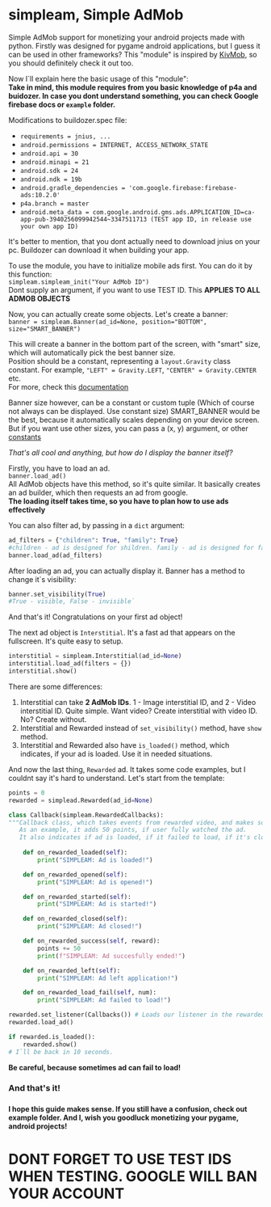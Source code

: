 # simpleam, Simple AdMob
Simple AdMob support for monetizing your android projects made with python. Firstly was designed for pygame android applications, but I guess it can be used in other frameworks?
This "module" is inspired by [KivMob](https://github.com/MichaelStott/KivMob), so you should definitely check it out too.

Now I\`ll explain here the basic usage of this "module": </br>
**Take in mind, this module requires from you basic knowledge of p4a and buidozer. In case you dont understand something, you can check Google firebase docs or `example` folder.**

Modifications to buildozer.spec file:
- `requirements = jnius, ...`
- `android.permissions = INTERNET, ACCESS_NETWORK_STATE`
- `android.api = 30`
- `android.minapi = 21`
- `android.sdk = 24`
- `android.ndk = 19b`
- `android.gradle_dependencies = 'com.google.firebase:firebase-ads:10.2.0'`
- `p4a.branch = master`
- `android.meta_data = com.google.android.gms.ads.APPLICATION_ID=ca-app-pub-3940256099942544~3347511713 (TEST app ID, in release use your own app ID)`

It's better to mention, that you dont actually need to download jnius on your pc. 
Buildozer can download it when building your app.

To use the module, you have to initialize mobile ads first. You can do it by this function:</br>
`simpleam.simpleam_init("Your AdMob ID")`</br>
Dont supply an argument, if you want to use TEST ID. This **APPLIES TO ALL ADMOB OBJECTS**

Now, you can actually create some objects. Let's create a banner:</br>
`banner = simpleam.Banner(ad_id=None, position="BOTTOM", size="SMART_BANNER")`

This will create a banner in the bottom part of the screen, with "smart" size, which will automatically pick the best banner size.</br>
Position should be a constant, representing a `layout.Gravity` class constant. For example, `"LEFT" = Gravity.LEFT`, `"CENTER" = Gravity.CENTER` etc.</br>
For more, check this [documentation](https://developer.android.com/reference/android/view/Gravity)

Banner size however, can be a constant or custom tuple (Which of course not always can be displayed. Use constant size)
SMART_BANNER would be the best, because it automatically scales depending on your device screen.
But if you want use other sizes, you can pass a (x, y) argument, or other [constants](https://developers.google.com/android/reference/com/google/android/gms/ads/AdSize)

*That's all cool and anything, but how do I display the banner itself?*

Firstly, you have to load an ad.</br>
`banner.load_ad()`</br>
All AdMob objects have this method, so it's quite similar. It basically creates an ad builder, which then requests an ad from google.</br>
**The loading itself takes time, so you have to plan how to use ads effectively**

You can also filter ad, by passing in a `dict` argument: </br>
```py
ad_filters = {"children": True, "family": True} 
#children - ad is designed for shildren. family - ad is designed for families. Quite simple.
banner.load_ad(ad_filters)
```

After loading an ad, you can actually display it.
Banner has a method to change it\`s visibility: </br>
```py
banner.set_visibility(True) 
#True - visible, False - invisible` 
``` 
And that's it! Congratulations on your first ad object!

The next ad object is `Interstitial`.
It's a fast ad that appears on the fullscreen. It's quite easy to setup.

```py
interstitial = simpleam.Interstitial(ad_id=None)
interstitial.load_ad(filters = {})
interstitial.show()
```

There are some differences:
1. Interstitial can take **2 AdMob IDs**. 1 - Image interstitial ID, and 2 - Video interstitial ID. Quite simple. Want video? Create interstitial with video ID. No? Create without.
2. Interstitial and Rewarded instead of `set_visibility()` method, have `show` method.
3. Interstitial and Rewarded also have `is_loaded()` method, which indicates, if your ad is loaded. Use it in needed situations.

And now the last thing, `Rewarded` ad.
It takes some code examples, but I couldnt say it's hard to understand. Let's start from the template:

```py
points = 0
rewarded = simplead.Rewarded(ad_id=None)

class Callback(simpleam.RewardedCallbacks):
"""Callback class, which takes events from rewarded video, and makes some manipulations. 
   As an example, it adds 50 points, if user fully watched the ad.
   It also indicates if ad is loaded, if it failed to load, if it's closed and etc."""
		
    def on_rewarded_loaded(self):
        print("SIMPLEAM: Ad is loaded!")

    def on_rewarded_opened(self):
        print("SIMPLEAM: Ad is opened!")

    def on_rewarded_started(self):
        print("SIMPLEAM: Ad is started!")

    def on_rewarded_closed(self):
        print("SIMPLEAM: Ad closed!")

    def on_rewarded_success(self, reward):
        points += 50
        print(f"SIMPLEAM: Ad succesfully ended!")

    def on_rewarded_left(self):
        print("SIMPLEAM: Ad left application!")

    def on_rewarded_load_fail(self, num):
        print("SIMPLEAM: Ad failed to load!")

rewarded.set_listener(Callbacks()) # Loads our listener in the rewarded ad class. Now we can load a video
rewarded.load_ad()

if rewarded.is_loaded():
	rewarded.show()
# I`ll be back in 10 seconds.
```

**Be careful, because sometimes ad can fail to load!**


<h3>And that's it!<h3>
<h4>
I hope this guide makes sense. If you still have a confusion, check out example folder.
And I, wish you goodluck monetizing your pygame, android projects!
<h4>

**<h1> DONT FORGET TO USE TEST IDS WHEN TESTING. GOOGLE WILL BAN YOUR ACCOUNT**<h1>


				












